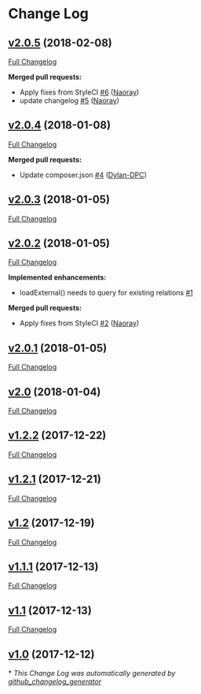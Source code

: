 # Change Log

## [v2.0.5](https://github.com/byte5digital/laravel-harvest/tree/v2.0.5) (2018-02-08)
[Full Changelog](https://github.com/byte5digital/laravel-harvest/compare/v2.0.4...v2.0.5)

**Merged pull requests:**

- Apply fixes from StyleCI [\#6](https://github.com/byte5digital/laravel-harvest/pull/6) ([Naoray](https://github.com/Naoray))
- update changelog [\#5](https://github.com/byte5digital/laravel-harvest/pull/5) ([Naoray](https://github.com/Naoray))

## [v2.0.4](https://github.com/byte5digital/laravel-harvest/tree/v2.0.4) (2018-01-08)
[Full Changelog](https://github.com/byte5digital/laravel-harvest/compare/v2.0.3...v2.0.4)

**Merged pull requests:**

- Update composer.json [\#4](https://github.com/byte5digital/laravel-harvest/pull/4) ([Dylan-DPC](https://github.com/Dylan-DPC))

## [v2.0.3](https://github.com/byte5digital/laravel-harvest/tree/v2.0.3) (2018-01-05)
[Full Changelog](https://github.com/byte5digital/laravel-harvest/compare/v2.0.2...v2.0.3)

## [v2.0.2](https://github.com/byte5digital/laravel-harvest/tree/v2.0.2) (2018-01-05)
[Full Changelog](https://github.com/byte5digital/laravel-harvest/compare/v2.0.1...v2.0.2)

**Implemented enhancements:**

- loadExternal\(\) needs to query for existing relations [\#1](https://github.com/byte5digital/laravel-harvest/issues/1)

**Merged pull requests:**

- Apply fixes from StyleCI [\#2](https://github.com/byte5digital/laravel-harvest/pull/2) ([Naoray](https://github.com/Naoray))

## [v2.0.1](https://github.com/byte5digital/laravel-harvest/tree/v2.0.1) (2018-01-05)
[Full Changelog](https://github.com/byte5digital/laravel-harvest/compare/v2.0...v2.0.1)

## [v2.0](https://github.com/byte5digital/laravel-harvest/tree/v2.0) (2018-01-04)
[Full Changelog](https://github.com/byte5digital/laravel-harvest/compare/v1.2.2...v2.0)

## [v1.2.2](https://github.com/byte5digital/laravel-harvest/tree/v1.2.2) (2017-12-22)
[Full Changelog](https://github.com/byte5digital/laravel-harvest/compare/v1.2.1...v1.2.2)

## [v1.2.1](https://github.com/byte5digital/laravel-harvest/tree/v1.2.1) (2017-12-21)
[Full Changelog](https://github.com/byte5digital/laravel-harvest/compare/v1.2...v1.2.1)

## [v1.2](https://github.com/byte5digital/laravel-harvest/tree/v1.2) (2017-12-19)
[Full Changelog](https://github.com/byte5digital/laravel-harvest/compare/v1.1.1...v1.2)

## [v1.1.1](https://github.com/byte5digital/laravel-harvest/tree/v1.1.1) (2017-12-13)
[Full Changelog](https://github.com/byte5digital/laravel-harvest/compare/v1.1...v1.1.1)

## [v1.1](https://github.com/byte5digital/laravel-harvest/tree/v1.1) (2017-12-13)
[Full Changelog](https://github.com/byte5digital/laravel-harvest/compare/v1.0...v1.1)

## [v1.0](https://github.com/byte5digital/laravel-harvest/tree/v1.0) (2017-12-12)


\* *This Change Log was automatically generated by [github_changelog_generator](https://github.com/skywinder/Github-Changelog-Generator)*